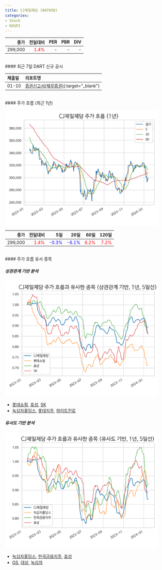 ```yaml
---
title: CJ제일제당 (097950)
categories:
- Stock
- KOSPI
---
```


|**종가**|**전일대비**|**PER**|**PBR**|**DIV**|
|---:|-------:|--:|--:|--:|
|299,000|<span style="color: red">1.4%</span>|-|-|-|

<!-- more -->

<br>
#### 최근 7일 DART 신규 공시


|**제출일**|**리포트명**|
|:-----|:-------|
|01-10|[증권신고서(채무증권)](https://dart.fss.or.kr/dsaf001/main.do?rcpNo=20240110000621){:target="_blank"}|

<br>
#### 주가 흐름 (최근 1년)

![097950](/assets/images/stock/097950.png)

|**종가**|**전일대비**|**5일**|**20일**|**60일**|**120일**|
|---:|-------:|--:|---:|---:|----:|
|299,000|<span style="color: red">1.4%</span>|<span style="color: blue">-0.3%</span>|<span style="color: blue">-6.1%</span>|<span style="color: red">6.2%</span>|<span style="color: red">7.2%</span>|

<br>
#### 주가 흐름 유사 종목

##### 상관관계 기반 분석

![097950](/assets/images/stock/097950_corr.png)
- [롯데쇼핑](/023530/), [효성](/004800/), [SK](/034730/)
- [녹십자홀딩스](/005250/), [롯데지주](/004990/), [하이트진로](/000080/)

##### 유사도 기반 분석

![097950](/assets/images/stock/097950_sim.png)
- [녹십자홀딩스](/005250/), [한국금융지주](/071050/), [효성](/004800/)
- [GS](/078930/), [대상](/001680/), [녹십자](/006280/)